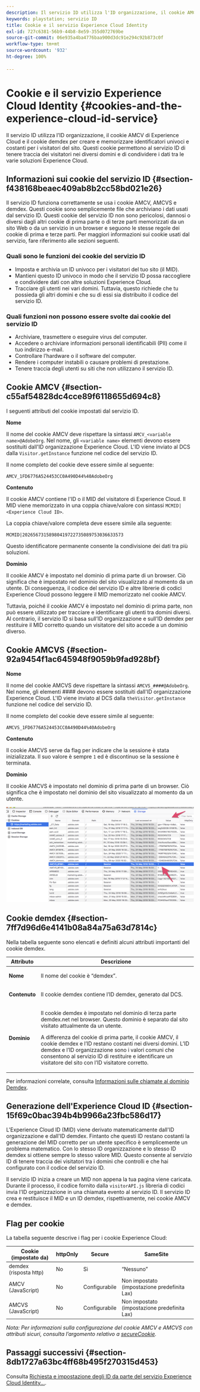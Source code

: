 ```yaml
---
description: Il servizio ID utilizza l'ID organizzazione, il cookie AMCV di Experience Cloud e il cookie demdex per creare e memorizzare identificatori univoci e costanti per i visitatori del sito. Questi cookie permettono al servizio ID di tenere traccia dei visitatori nei diversi domini e di condividere i dati tra le varie soluzioni Experience Cloud.
keywords: playstation; servizio ID
title: Cookie e il servizio Experience Cloud Identity
exl-id: 727c6381-56b9-44b8-8e59-355d072769be
source-git-commit: 06e935a4ba4776baa900d3dc91e294c92b873c0f
workflow-type: tm+mt
source-wordcount: '932'
ht-degree: 100%

---
```


# Cookie e il servizio Experience Cloud Identity {#cookies-and-the-experience-cloud-id-service}

Il servizio ID utilizza l&#39;ID organizzazione, il cookie AMCV di Experience Cloud e il cookie demdex per creare e memorizzare identificatori univoci e costanti per i visitatori del sito. Questi cookie permettono al servizio ID di tenere traccia dei visitatori nei diversi domini e di condividere i dati tra le varie soluzioni Experience Cloud.

## Informazioni sui cookie del servizio ID {#section-f438168beaec409ab8b2cc58bd021e26}

Il servizio ID funziona correttamente se usa i cookie AMCV, AMCVS e demdex. Questi cookie sono semplicemente file che archiviano i dati usati dal servizio ID. Questi cookie del servizio ID non sono pericolosi, dannosi o diversi dagli altri cookie di prima parte o di terze parti memorizzati da un sito Web o da un servizio in un browser e seguono le stesse regole dei cookie di prima e terze parti. Per maggiori informazioni sui cookie usati dal servizio, fare riferimento alle sezioni seguenti.

### Quali sono le funzioni dei cookie del servizio ID

* Imposta e archivia un ID univoco per i visitatori del tuo sito (il MID).
* Mantieni questo ID univoco in modo che il servizio ID possa raccogliere e condividere dati con altre soluzioni Experience Cloud.
* Tracciare gli utenti nei vari domini. Tuttavia, questo richiede che tu possieda gli altri domini e che su di essi sia distribuito il codice del servizio ID.

### Quali funzioni non possono essere svolte dai cookie del servizio ID

* Archiviare, trasmettere o eseguire virus del computer.
* Accedere o archiviare informazioni personali identificabili (PII) come il tuo indirizzo e-mail.
* Controllare l’hardware o il software del computer.
* Rendere i computer instabili o causare problemi di prestazione.
* Tenere traccia degli utenti su siti che non utilizzano il servizio ID.

## Cookie AMCV {#section-c55af54828dc4cce89f6118655d694c8}

I seguenti attributi del cookie impostati dal servizio ID.

**Nome**

Il nome del cookie AMCV deve rispettare la sintassi `AMCV_<variable name>@AdobeOrg`. Nel nome, gli `<variable name>` elementi devono essere sostituiti dall&#39;ID organizzazione Experience Cloud. L&#39;ID viene inviato al DCS dalla `Visitor.getInstance` funzione nel codice del servizio ID.

Il nome completo del cookie deve essere simile al seguente:

```
AMCV_1FD6776A524453CC0A490D44%40AdobeOrg
```

**Contenuto**

Il cookie AMCV contiene l&#39;ID o il MID del visitatore di Experience Cloud. Il MID viene memorizzato in una coppia chiave/valore con sintassi `MCMID|<Experience Cloud ID>`.

La coppia chiave/valore completa deve essere simile alla seguente:

```
MCMID|20265673158980419722735089753036633573
```

Questo identificatore permanente consente la condivisione dei dati tra più soluzioni.

**Dominio**

Il cookie AMCV è impostato nel dominio di prima parte di un browser. Ciò significa che è impostato nel dominio del sito visualizzato al momento da un utente. Di conseguenza, il codice del servizio ID e altre librerie di codici Experience Cloud possono leggere il MID memorizzato nel cookie AMCV.

Tuttavia, poiché il cookie AMCV è impostato nel dominio di prima parte, non può essere utilizzato per tracciare e identificare gli utenti tra domini diversi. Al contrario, il servizio ID si basa sull’ID organizzazione e sull’ID demdex per restituire il MID corretto quando un visitatore del sito accede a un dominio diverso.

## Cookie AMCVS {#section-92a9454f1ac645948f9059b9fad928bf}

**Nome**

Il nome del cookie AMCVS deve rispettare la sintassi `AMCVS_####@AdobeOrg`. Nel nome, gli elementi #### devono essere sostituiti dall&#39;ID organizzazione Experience Cloud. L&#39;ID viene inviato al DCS dalla `theVisitor.getInstance` funzione nel codice del servizio ID.

Il nome completo del cookie deve essere simile al seguente:

```
AMCVS_1FD6776A524453CC0A490D44%40AdobeOrg
```

**Contenuto**

Il cookie AMCVS serve da flag per indicare che la sessione è stata inizializzata. Il suo valore è sempre `1` ed è discontinuo se la sessione è terminata.

**Dominio**

Il cookie AMCVS è impostato nel dominio di prima parte di un browser. Ciò significa che è impostato nel dominio del sito visualizzato al momento da un utente.

![](assets/AMCVS-cookie.png)

## Cookie demdex {#section-7ff7d96d6e4141b08a84a75a63d7814c}

Nella tabella seguente sono elencati e definiti alcuni attributi importanti del cookie demdex.

<table id="table_18E3CAF3550E4BB6A199736AACE39202"> 
 <thead> 
  <tr> 
   <th colname="col1" class="entry"> Attributo </th> 
   <th colname="col2" class="entry"> Descrizione </th> 
  </tr> 
 </thead>
 <tbody> 
  <tr> 
   <td colname="col1"> <p> <b>Nome</b> </p> </td> 
   <td colname="col2"> <p>Il nome del cookie è “demdex”. </p> </td> 
  </tr> 
  <tr> 
   <td colname="col1"> <p> <b>Contenuto</b> </p> </td> 
   <td colname="col2"> <p>Il cookie demdex contiene l’ID demdex, generato dal DCS. </p> </td> 
  </tr> 
  <tr> 
   <td colname="col1"> <p> <b>Dominio</b> </p> </td> 
   <td colname="col2"> <p>Il cookie demdex è impostato nel dominio di terza parte demdex.net nel browser. Questo dominio è separato dal sito visitato attualmente da un utente. </p> <p>A differenza del cookie di prima parte, il cookie AMCV, il cookie demdex e l’ID restano costanti nei diversi domini. L’ID demdex e l’ID organizzazione sono i valori comuni che consentono al servizio ID di restituire e identificare un visitatore del sito con l’ID visitatore corretto. </p> </td> 
  </tr> 
 </tbody> 
</table>

Per informazioni correlate, consulta [Informazioni sulle chiamate al dominio Demdex](https://experienceleague.adobe.com/docs/audience-manager/user-guide/reference/demdex-calls.html?lang=it).

## Generazione dell&#39;Experience Cloud ID {#section-15f69c0bac394b4b9966a23fbc586d17}

L&#39;Experience Cloud ID (MID) viene derivato matematicamente dall&#39;ID organizzazione e dall&#39;ID demdex. Fintanto che questi ID restano costanti la generazione del MID corretto per un utente specifico è semplicemente un problema matematico. Con lo stesso ID organizzazione e lo stesso ID demdex si ottiene sempre lo stesso valore MID. Questo consente al servizio ID di tenere traccia dei visitatori tra i domini che controlli e che hai configurato con il codice del servizio ID.

Il servizio ID inizia a creare un MID non appena la tua pagina viene caricata. Durante il processo, il codice fornito dalla `visitorAPI.js` libreria di codici invia l&#39;ID organizzazione in una chiamata evento al servizio ID. Il servizio ID crea e restituisce il MID e un ID demdex, rispettivamente, nei cookie AMCV e demdex.

## Flag per cookie

La tabella seguente descrive i flag per i cookie Experience Cloud:

| Cookie (impostato da) | httpOnly | Secure | SameSite |
|--- |--- |--- |--- |
| demdex (risposta http) | No | Sì | “Nessuno” |
| AMCV (JavaScript) | No | Configurabile | Non impostato (impostazione predefinita Lax) |
| AMCVS (JavaScript) | No | Configurabile | Non impostato (impostazione predefinita Lax) |

*Nota: Per informazioni sulla configurazione del cookie AMCV e AMCVS con attributi sicuri, consulta l’argomento relativo a [secureCookie](../library/function-vars/securecookie.md).*

## Passaggi successivi {#section-8db1727a63bc4ff68b495f270315d453}

Consulta [Richiesta e impostazione degli ID da parte del servizio Experience Cloud Identity...](../introduction/id-request.md#concept-2caacebb1d244402816760e9b8bcef6a).
